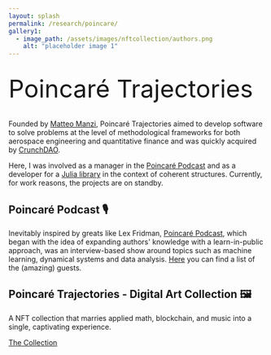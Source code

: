 ```yaml
---
layout: splash
permalink: /research/poincare/
gallery1:
  - image_path: /assets/images/nftcollection/authors.png
    alt: "placeholder image 1"
---
```

<html lang="en">
<br>
<font size="12"> Poincaré Trajectories </font>
<br> <br>
</html>

Founded by [Matteo Manzi](https://github.com/matteoettam09), Poincaré Trajectories aimed to develop software to solve problems at the level of methodological frameworks for both aerospace engineering and quantitative finance and was quickly acquired by [CrunchDAO](https://www.crunchdao.com).  

Here, I was involved as a manager in the [Poincaré Podcast](https://open.spotify.com/show/5sEto8EKtIeEC4QkgBYmPi?si=8876c3938c1d40eb) and as a developer for a [Julia library](https://github.com/matteoettam09/FTLE.jl) in the context of coherent structures. Currently, for work reasons, the projects are on standby. 

## Poincaré Podcast 🎙
Inevitably inspired by greats like Lex Fridman, [Poincaré Podcast](https://open.spotify.com/show/5sEto8EKtIeEC4QkgBYmPi?si=8876c3938c1d40eb), which began with the idea of expanding authors' knowledge with a learn-in-public approach, was an interview-based show around topics such as machine learning, dynamical systems and data analysis.  [Here](../poincare/pp_list) you can find a list of the (amazing) guests.

## Poincaré Trajectories - Digital Art Collection 🖼
A NFT collection that marries applied math, blockchain, and music into a single, captivating experience. 

[The Collection](../poincare/collection)
